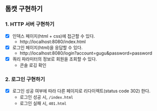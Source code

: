 ## 톰캣 구현하기

### 1. HTTP 서버 구현하기

- [x] 인덱스 페이지(html + css)에 접근할 수 있다.
  - http://localhost:8080/index.html
- [x] 로그인 페이지(html)을 응답할 수 있다.
  - http://localhost:8080/login?account=gugu&password=password
- [x] 쿼리 파라미터의 정보로 회원을 조회할 수 있다.
  - 콘솔 로깅 확인

### 2. 로그인 구현하기

- [x] 로그인 성공 여부에 따라 다른 페이지로 리다이렉트(status code 302) 한다.
  - 로그인 성공 시, `/index.html`
  - 로그인 실패 시, `401.html`
